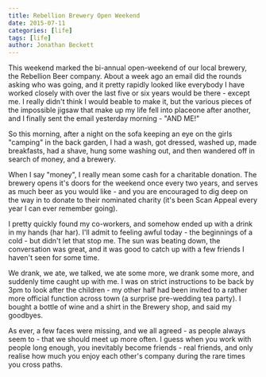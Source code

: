 ```yaml
---
title: Rebellion Brewery Open Weekend
date: 2015-07-11
categories: [life]
tags: [life]
author: Jonathan Beckett
---
```


This weekend marked the bi-annual open-weekend of our local brewery, the Rebellion Beer company. About a week ago an email did the rounds asking who was going, and it pretty rapidly looked like everybody I have worked closely with over the last five or six years would be there - except me. I really didn't think I would beable to make it, but the various pieces of the impossible jigsaw that make up my life fell into placeone after another, and I finally sent the email yesterday morning - "AND ME!"

So this morning, after a night on the sofa keeping an eye on the girls "camping" in the back garden, I had a wash, got dressed, washed up, made breakfasts, had a shave, hung some washing out, and then wandered off in search of money, and a brewery.

When I say "money", I really mean some cash for a charitable donation. The brewery opens it's doors for the weekend once every two years, and serves as much beer as you would like - and you are encouraged to dig deep on the way in to donate to their nominated charity (it's been Scan Appeal every year I can ever remember going).

I pretty quickly found my co-workers, and somehow ended up with a drink in my hands (har har). I'll admit to feeling awful today - the beginnings of a cold - but didn't let that stop me. The sun was beating down, the conversation was great, and it was good to catch up with a few friends I haven't seen for some time.

We drank, we ate, we talked, we ate some more, we drank some more, and suddenly time caught up with me. I was on strict instructions to be back by 3pm to look after the children - my other half had been invited to a rather more official function across town (a surprise pre-wedding tea party). I bought a bottle of wine and a shirt in the Brewery shop, and said my goodbyes.

As ever, a few faces were missing, and we all agreed - as people always seem to - that we should meet up more often. I guess when you work with people long enough, you inevitably become friends - real friends, and only realise how much you enjoy each other's company during the rare times you cross paths.